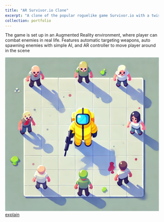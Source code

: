 ```yaml
---
title: "AR Survivor.io Clone"
excerpt: "A clone of the popular roguelike game Survivor.io with a twist<br/><img src='/images/AR_SURVIVOR_IO_CLONE_SCREENSHOT_1.png'>"
collection: portfolio
---
```


The game is set up in an Augmented Reality environment, where player can combat enemies in real life. 
Features automatic targeting weapons, auto spawning enemies with simple AI, and AR
controller to move player around in the scene

![alt text](images/AR_SURVIVOR_IO_TN.png "Title")
[explain](https://www.youtube.com/watch?v=fI0D3IZSMkc "AR Survivor.io Clone Dev Log | Part 1")